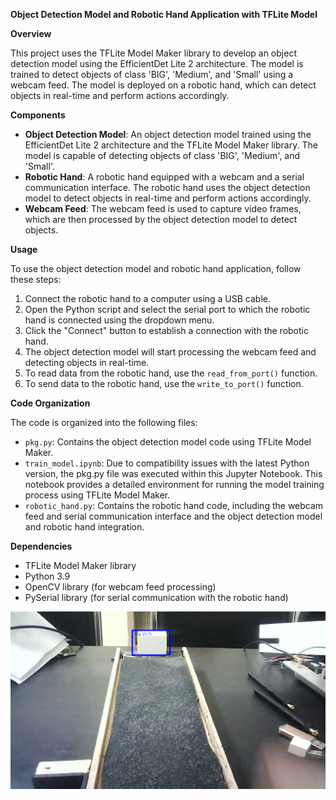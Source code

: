 **Object Detection Model and Robotic Hand Application with TFLite Model**

**Overview**

This project uses the TFLite Model Maker library to develop an object detection model using the EfficientDet Lite 2 architecture. The model is trained to detect objects of class 'BIG', 'Medium', and 'Small' using a webcam feed. The model is deployed on a robotic hand, which can detect objects in real-time and perform actions accordingly.

**Components**

* **Object Detection Model**: An object detection model trained using the EfficientDet Lite 2 architecture and the TFLite Model Maker library. The model is capable of detecting objects of class 'BIG', 'Medium', and 'Small'.
* **Robotic Hand**: A robotic hand equipped with a webcam and a serial communication interface. The robotic hand uses the object detection model to detect objects in real-time and perform actions accordingly.
* **Webcam Feed**: The webcam feed is used to capture video frames, which are then processed by the object detection model to detect objects.

**Usage**

To use the object detection model and robotic hand application, follow these steps:

1. Connect the robotic hand to a computer using a USB cable.
2. Open the Python script and select the serial port to which the robotic hand is connected using the dropdown menu.
3. Click the "Connect" button to establish a connection with the robotic hand.
4. The object detection model will start processing the webcam feed and detecting objects in real-time.
5. To read data from the robotic hand, use the `read_from_port()` function.
6. To send data to the robotic hand, use the `write_to_port()` function.

**Code Organization**

The code is organized into the following files:

* `pkg.py`: Contains the object detection model code using TFLite Model Maker.
* `train_model.ipynb`: Due to compatibility issues with the latest Python version, the pkg.py file was executed within this Jupyter Notebook. This notebook provides a detailed environment for running the model training process using TFLite Model Maker.
* `robotic_hand.py`: Contains the robotic hand code, including the webcam feed and serial communication interface and the object detection model and robotic hand integration.

**Dependencies**

* TFLite Model Maker library
* Python 3.9
* OpenCV library (for webcam feed processing)
* PySerial library (for serial communication with the robotic hand)

![Alt Text](https://github.com/AkashCSE-884/TensorFlowLiteObjectDetectionWithRobotics/blob/main/output.png)

